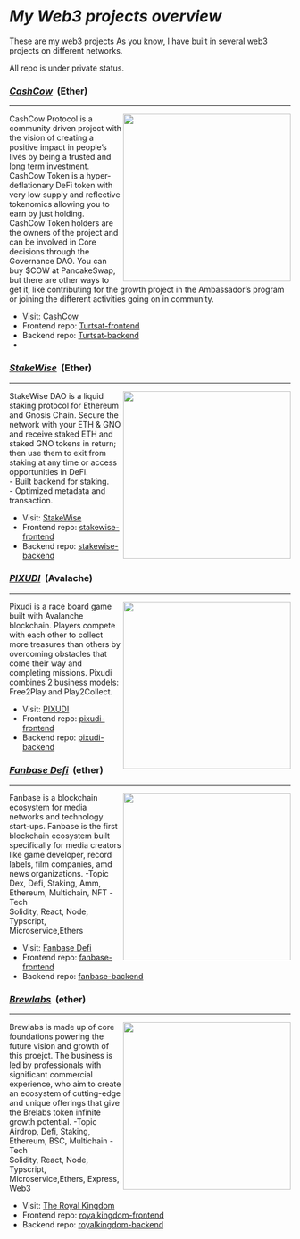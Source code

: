 # <i>My Web3 projects overview</i>

These are my web3 projects
As you know, I have built in several web3 projects on different networks.
<div>All repo is under private status.</div>


<h3><u><strong><i>CashCow</i></strong></u> &nbsp;(Ether)</h3>
<hr />

<img align="right" width="300px" src="https://github.com/Coin-Degeni/overview/assets/132503531/267c35e9-47f8-4725-a971-6944ae114304">
<div>CashCow Protocol is a community driven project with the vision of creating a positive impact in people’s lives by being a trusted and long term investment.
CashCow Token is a hyper-deflationary DeFi token with very low supply and reflective tokenomics allowing you to earn by just holding.
CashCow Token holders are the owners of the project and can be involved in Core decisions through the Governance DAO.
You can buy $COW at PancakeSwap, but there are other ways to get it, like contributing for the growth project in the Ambassador’s program or joining the different activities going on in community.</div>

- Visit: <a href="https://cashcowprotocol.com/">CashCow</a>
- Frontend repo: <a href="https://github.com/Coin-Degeni/cashcow-frontend">Turtsat-frontend</a>
- Backend repo: <a href="https://github.com/Coin-Degeni/cashcow-backend">Turtsat-backend</a>
-

<h3><u><strong><i>StakeWise</i></strong></u> &nbsp;(Ether)</h3>
<hr />

<img align="right" width="300px" src="https://github.com/Coin-Degeni/overview/assets/132503531/8ee14bf0-b538-4092-81af-2f62a7b83a54">
<div>StakeWise DAO is a liquid staking protocol for Ethereum and Gnosis Chain. Secure the network with your ETH & GNO and receive staked ETH and staked GNO tokens in return; then use them to exit from staking at any time or access opportunities in DeFi.</div>
<div>- Built backend for staking.</div>
<div>- Optimized metadata and transaction.</div>

- Visit: <a href="https://app.stakewise.io">StakeWise</a>
- Frontend repo: <a href="https://github.com/cryptodegen84/taprootwizards-frontend">stakewise-frontend</a>
- Backend repo: <a href="https://github.com/cryptodegen84/taprootwizards-backend">stakewise-backend</a>


<h3><u><strong><i>PIXUDI</i></strong></u> &nbsp;(Avalache)</h3>
<hr/>

<img align="right" width="300px" src="https://github.com/Coin-Degeni/overview/assets/132503531/5a99ad5a-2d4a-4a55-8f6d-77bfc64a6e13">

<div>Pixudi is a race board game built with Avalanche blockchain. Players compete with each other to collect more treasures than others by overcoming obstacles that come their way and completing missions. Pixudi combines 2 business models: Free2Play and Play2Collect.</div>

- Visit: <a href="https://game.pixudi.com/">PIXUDI</a>
- Frontend repo: <a href="https://github.com/Coin-Degeni/pixudi-frontend">pixudi-frontend</a>
- Backend repo: <a href="https://github.com/Coin-Degeni/pixudi-backend">pixudi-backend</a>

<h3><u><strong><i>Fanbase Defi</i></strong></u> &nbsp;(ether)</h3>
<hr />

<img align="right" width="300px" src="https://github.com/Coin-Degeni/EVM-projects/assets/132503531/3c2d8580-617a-400b-8e4c-ec03646bf4aa">

Fanbase is a blockchain ecosystem for media networks and technology start-ups. Fanbase is the first blockchain ecosystem built specifically for 
media creators like game developer, record labels, film companies, amd news organizations.
-Topic
<br>Dex, Defi, Staking, Amm, Ethereum, Multichain, NFT
-Tech
<br>Solidity, React, Node, Typscript, Microservice,Ethers

- Visit: <a href="https://theroyalkingdom.xyz/">Fanbase Defi</a>
- Frontend repo: <a href="https://github.com/Coin-Degeni/fanbase-frontend">fanbase-frontend</a>
- Backend repo: <a href="https://github.com/Coin-Degeni/fanbase-backend">fanbase-backend</a>

<h3><u><strong><i>Brewlabs</i></strong></u> &nbsp;(ether)</h3>
<hr />

<img align="right" width="300px" src="https://github.com/Coin-Degeni/EVM-projects/assets/132503531/3c2d8580-617a-400b-8e4c-ec03646bf4aa">

Brewlabs is made up of core foundations powering the future vision and growth of this proejct. The business is led by professionals with significant commercial experience, who aim to create an ecosystem of cutting-edge and unique offerings that give the Brelabs token infinite growth potential.
-Topic
<br>Airdrop, Defi, Staking, Ethereum, BSC, Multichain
-Tech
<br>Solidity, React, Node, Typscript, Microservice,Ethers, Express, Web3

- Visit: <a href="https://theroyalkingdom.xyz/">The Royal Kingdom</a>
- Frontend repo: <a href="https://github.com/Coin-Degeni/kongfu-frontend">royalkingdom-frontend</a>
- Backend repo: <a href="https://github.com/Coin-Degeni/kongfu-backend">royalkingdom-backend</a>

